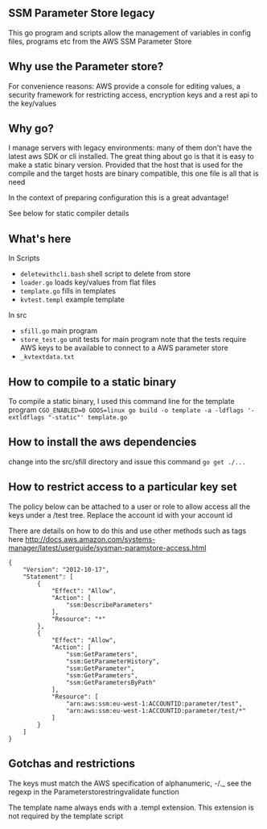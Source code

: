 SSM Parameter Store legacy
--------------------------

This go program and scripts allow the management of variables in config
files, programs etc from the AWS SSM Parameter Store

## Why use the Parameter store?

For convenience reasons: AWS provide a console for editing values, a
security framework for restricting access, encryption keys and a rest
api to the key/values

## Why go?

I manage servers with legacy environments: many of them don't have the
latest aws SDK or cli installed.  The great thing about go is that it
is easy to make a static binary version.  Provided that the host that
is used for the compile and the target hosts are binary compatible,
this one file is all that is need

In the context of preparing configuration this is a great advantage!

See below for static compiler details

## What's here

In Scripts

   - `deletewithcli.bash`  shell script to delete from store
   - `loader.go`   loads key/values from flat files
   - `template.go`  fills in templates
   - `kvtest.templ`  example template

In src
   - `sfill.go`    main program
   - `store_test.go`    unit tests for main program
   note that the tests require AWS keys to be available to connect to
   a AWS parameter store
   - `_kvtextdata.txt`

## How to compile to a static binary

To compile a static binary, I used this command line for the template program
`CGO_ENABLED=0 GOOS=linux go build -o template -a -ldflags '-extldflags "-static"' template.go`

## How to install the aws dependencies
change into the src/sfill directory and issue this command
    `go get ./...`

## How to restrict access to a particular key set 
The policy below can be attached to a user or role to allow access all
the keys under a /test tree.  Replace the account id with your account id

There are details on how to do this and use other methods such as tags here
http://docs.aws.amazon.com/systems-manager/latest/userguide/sysman-paramstore-access.html



    {
        "Version": "2012-10-17",
        "Statement": [
            {
                "Effect": "Allow",
                "Action": [
                    "ssm:DescribeParameters"
                ],
                "Resource": "*"
            },
            {
                "Effect": "Allow",
                "Action": [
                    "ssm:GetParameters",
                    "ssm:GetParameterHistory",
                    "ssm:GetParameter",
                    "ssm:GetParameters",
                    "ssm:GetParametersByPath"
                ],
                "Resource": [
                    "arn:aws:ssm:eu-west-1:ACCOUNTID:parameter/test",
                    "arn:aws:ssm:eu-west-1:ACCOUNTID:parameter/test/*"
                ]
            }
        ]
    }

## Gotchas and restrictions
The keys must match the AWS specification of alphanumeric, -/._ see the
regexp in the Parameterstorestringvalidate function

The template name always ends with a .templ extension.  This extension is
not required by the template script
